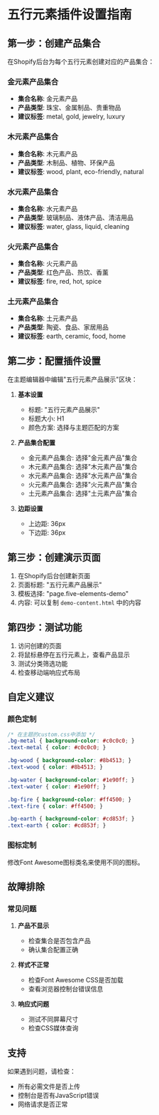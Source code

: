 # 五行元素插件设置指南

## 第一步：创建产品集合

在Shopify后台为每个五行元素创建对应的产品集合：

### 金元素产品集合
- **集合名称**: 金元素产品
- **产品类型**: 珠宝、金属制品、贵重物品
- **建议标签**: metal, gold, jewelry, luxury

### 木元素产品集合  
- **集合名称**: 木元素产品
- **产品类型**: 木制品、植物、环保产品
- **建议标签**: wood, plant, eco-friendly, natural

### 水元素产品集合
- **集合名称**: 水元素产品
- **产品类型**: 玻璃制品、液体产品、清洁用品
- **建议标签**: water, glass, liquid, cleaning

### 火元素产品集合
- **集合名称**: 火元素产品
- **产品类型**: 红色产品、热饮、香薰
- **建议标签**: fire, red, hot, spice

### 土元素产品集合
- **集合名称**: 土元素产品
- **产品类型**: 陶瓷、食品、家居用品
- **建议标签**: earth, ceramic, food, home

## 第二步：配置插件设置

在主题编辑器中编辑"五行元素产品展示"区块：

1. **基本设置**
   - 标题: "五行元素产品展示"
   - 标题大小: H1
   - 颜色方案: 选择与主题匹配的方案

2. **产品集合配置**
   - 金元素产品集合: 选择"金元素产品"集合
   - 木元素产品集合: 选择"木元素产品"集合  
   - 水元素产品集合: 选择"水元素产品"集合
   - 火元素产品集合: 选择"火元素产品"集合
   - 土元素产品集合: 选择"土元素产品"集合

3. **边距设置**
   - 上边距: 36px
   - 下边距: 36px

## 第三步：创建演示页面

1. 在Shopify后台创建新页面
2. 页面标题: "五行元素产品展示"
3. 模板选择: "page.five-elements-demo"
4. 内容: 可以复制 `demo-content.html` 中的内容

## 第四步：测试功能

1. 访问创建的页面
2. 将鼠标悬停在五行元素上，查看产品显示
3. 测试分类筛选功能
4. 检查移动端响应式布局

## 自定义建议

### 颜色定制
```css
/* 在主题的custom.css中添加 */
.bg-metal { background-color: #c0c0c0; }
.text-metal { color: #c0c0c0; }

.bg-wood { background-color: #8b4513; }
.text-wood { color: #8b4513; }

.bg-water { background-color: #1e90ff; }
.text-water { color: #1e90ff; }

.bg-fire { background-color: #ff4500; }
.text-fire { color: #ff4500; }

.bg-earth { background-color: #cd853f; }
.text-earth { color: #cd853f; }
```

### 图标定制
修改Font Awesome图标类名来使用不同的图标。

## 故障排除

### 常见问题

1. **产品不显示**
   - 检查集合是否包含产品
   - 确认集合配置正确

2. **样式不正常**
   - 检查Font Awesome CSS是否加载
   - 查看浏览器控制台错误信息

3. **响应式问题**
   - 测试不同屏幕尺寸
   - 检查CSS媒体查询

## 支持

如果遇到问题，请检查：
- 所有必需文件是否上传
- 控制台是否有JavaScript错误
- 网络请求是否正常
